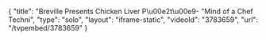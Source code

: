 {
    "title": "Breville Presents Chicken Liver P\u00e2t\u00e9- \"Mind of a Chef Techni",
    "type": "solo",
    "layout": "iframe-static",
    "videoId": "3783659",
    "url": "\/tvpembed\/3783659"
}